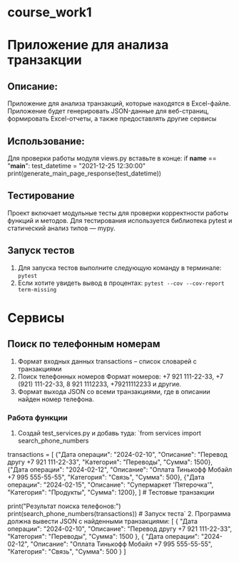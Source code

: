 # course_work1
# Приложение для анализа транзакции

## Описание:
Приложение для анализа транзакций, которые находятся в Excel-файле.
Приложение будет генерировать JSON-данные для веб-страниц, 
формировать Excel-отчеты, а также предоставлять другие сервисы

## Использование:
Для проверки работы модуля views.py вставьте в конце:
if __name__ == "__main__":
    test_datetime = "2021-12-25 12:30:00"
    print(generate_main_page_response(test_datetime))

## Тестирование
Проект включает модульные тесты для проверки корректности работы 
функций и методов. Для тестирования используется библиотека pytest 
и статический анализ типов — mypy.

## Запуск тестов
1. Для запуска тестов выполните следующую команду в терминале:
`pytest`
2. Если хотите увидеть вывод в процентах:
`pytest --cov --cov-report term-missing`

# Сервисы
## Поиск по телефонным номерам
1. Формат входных данных
transactions – список словарей с транзакциями
2. Поиск телефонных номеров
Формат номеров: +7 921 111-22-33, +7 (921) 111-22-33, 8 921 1112233, +79211112233 и другие.
3. Формат выхода
JSON со всеми транзакциями, где в описании найден номер телефона.
### Работа функции
1. Создай test_services.py и добавь туда:
`from services import search_phone_numbers

transactions = [
    {"Дата операции": "2024-02-10", "Описание": "Перевод другу +7 921 111-22-33", "Категория": "Переводы", "Сумма": 1500},
    {"Дата операции": "2024-02-12", "Описание": "Оплата Тинькофф Мобайл +7 995 555-55-55", "Категория": "Связь", "Сумма": 500},
    {"Дата операции": "2024-02-15", "Описание": "Супермаркет 'Пятерочка'", "Категория": "Продукты", "Сумма": 1200},
] # Тестовые транзакции

print("Результат поиска телефонов:")
print(search_phone_numbers(transactions)) # Запуск теста`
2. Программа должна вывести JSON с найденными транзакциями:
[
    {
        "Дата операции": "2024-02-10",
        "Описание": "Перевод другу +7 921 111-22-33",
        "Категория": "Переводы",
        "Сумма": 1500
    },
    {
        "Дата операции": "2024-02-12",
        "Описание": "Оплата Тинькофф Мобайл +7 995 555-55-55",
        "Категория": "Связь",
        "Сумма": 500
    }
]
